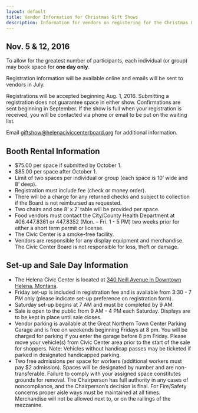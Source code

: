 ```yaml
---
layout: default
title: Vendor Information for Christmas Gift Shows
description: Information for vendors on registering for the Christmas Gift Shows.
---
```


## Nov. 5 & 12, 2016

To allow for the greatest number of participants, each individual (or group) may book space for **one day only**.

Registration information will be available online and emails will be sent to vendors in July.  

Registrations will be accepted beginning Aug. 1, 2016.  Submitting a registration does not guarantee space in either show.  Confirmations are sent beginning in September.  If the show is full when your registration is received, you will be contacted via phone or email to be put on the waiting list.

Email <giftshow@helenaciviccenterboard.org> for additional information.

## Booth Rental Information

* $75.00 per space if submitted by October 1.
* $85.00 per space after October 1.
* Limit of two spaces per individual or group (each space is 10’ wide and 8’ deep).
* Registration must include fee (check or money order).
* There will be a charge for any returned checks and subject to collection if the Board is not reimbursed as requested.
* Two chairs and one 8’ x 2’ table will be provided per space.
* Food vendors must contact the City/County Health Department at 406.447.8361 or 447.8352 (Mon. – Fri. 1 - 5 PM) two weeks prior for either a short term permit or license.
* The Civic Center is a smoke-free facility.
* Vendors are responsible for any display equipment and merchandise. The Civic Center Board is not responsible for loss, theft or damage.

## Set-up and Sale Day Information

* The Helena Civic Center is located at [340 Neill Avenue in Downtown Helena, Montana](http://www.helenaciviccenter.com/find-us.html).
* Friday set-up is included in registration fee and is available from 3:30 - 7 PM only (please indicate set-up preference on registration form).
* Saturday set-up begins at 7 AM and must be completed by 9 AM.
* Sale is open to the public from 9 AM - 4 PM each Saturday. Displays are to be kept in place until sale closes.
* Vendor parking is available at the Great Northern Town Center Parking Garage and is free on weekends beginning Fridays at 8 pm. You will be charged for parking if you enter the garage before 8 pm Friday. Please move your vehicle(s) from Civic Center area prior to the start of the sale for shoppers. Note: Vehicles without handicap passes may be ticketed if parked in designated handicapped parking.
* Two free admissions per space for workers (additional workers must pay $2 admission). Spaces will be designated by number and are non-transferable. Failure to comply with your assigned space constitutes grounds for removal. The Chairperson has full authority in any cases of noncompliance, and the Chairperson’s decision is final. For Fire/Safety concerns proper aisle ways must be maintained at all times. Merchandise will not be allowed next to, or on the railings of the mezzanine.
